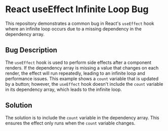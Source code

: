 # React useEffect Infinite Loop Bug

This repository demonstrates a common bug in React's `useEffect` hook where an infinite loop occurs due to a missing dependency in the dependency array.

## Bug Description
The `useEffect` hook is used to perform side effects after a component renders.  If the dependency array is missing a value that changes on each render, the effect will run repeatedly, leading to an infinite loop and performance issues.  This example shows a `count` variable that is updated by a button; however, the `useEffect` hook doesn't include the `count` variable in its dependency array, which leads to the infinite loop.

## Solution
The solution is to include the `count` variable in the dependency array. This ensures the effect only runs when the `count` variable changes.